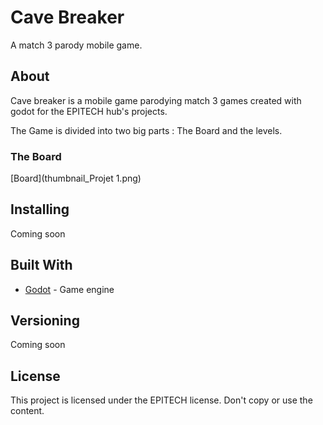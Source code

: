 # Cave Breaker

A match 3 parody mobile game.

## About

Cave breaker is a mobile game parodying match 3 games created with godot for the EPITECH hub's projects.

The Game is divided into two big parts : The Board and the levels.

### The Board

[Board](thumbnail_Projet 1.png)

## Installing

Coming soon

## Built With

* [Godot](https://godotengine.org/) - Game engine

## Versioning

Coming soon

## License

This project is licensed under the EPITECH license.
Don't copy or use the content.
